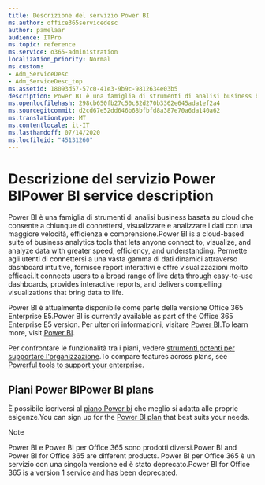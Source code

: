 ```yaml
---
title: Descrizione del servizio Power BI
ms.author: office365servicedesc
author: pamelaar
audience: ITPro
ms.topic: reference
ms.service: o365-administration
localization_priority: Normal
ms.custom:
- Adm_ServiceDesc
- Adm_ServiceDesc_top
ms.assetid: 18093d57-57c0-41e3-9b9c-9812634e03b5
description: Power BI è una famiglia di strumenti di analisi business basata su cloud che consente a chiunque di connettersi, visualizzare e analizzare i dati con una maggiore velocità, efficienza e comprensione. Permette agli utenti di connettersi a una vasta gamma di dati dinamici attraverso dashboard intuitive, fornisce report interattivi e offre visualizzazioni molto efficaci.
ms.openlocfilehash: 298cb650fb27c50c82d270b3362e645ada1ef2a4
ms.sourcegitcommit: d2cd67e52dd646b68bfbfd8a387e70a6da140a62
ms.translationtype: MT
ms.contentlocale: it-IT
ms.lasthandoff: 07/14/2020
ms.locfileid: "45131260"
---
```

# <a name="power-bi-service-description"></a><span data-ttu-id="92821-104">Descrizione del servizio Power BI</span><span class="sxs-lookup"><span data-stu-id="92821-104">Power BI service description</span></span>

<span data-ttu-id="92821-105">Power BI è una famiglia di strumenti di analisi business basata su cloud che consente a chiunque di connettersi, visualizzare e analizzare i dati con una maggiore velocità, efficienza e comprensione.</span><span class="sxs-lookup"><span data-stu-id="92821-105">Power BI is a cloud-based suite of business analytics tools that lets anyone connect to, visualize, and analyze data with greater speed, efficiency, and understanding.</span></span> <span data-ttu-id="92821-106">Permette agli utenti di connettersi a una vasta gamma di dati dinamici attraverso dashboard intuitive, fornisce report interattivi e offre visualizzazioni molto efficaci.</span><span class="sxs-lookup"><span data-stu-id="92821-106">It connects users to a broad range of live data through easy-to-use dashboards, provides interactive reports, and delivers compelling visualizations that bring data to life.</span></span>
  
<span data-ttu-id="92821-107">Power BI è attualmente disponibile come parte della versione Office 365 Enterprise E5.</span><span class="sxs-lookup"><span data-stu-id="92821-107">Power BI is currently available as part of the Office 365 Enterprise E5 version.</span></span> <span data-ttu-id="92821-108">Per ulteriori informazioni, visitare [Power BI](https://powerbi.microsoft.com/).</span><span class="sxs-lookup"><span data-stu-id="92821-108">To learn more, visit [Power BI](https://powerbi.microsoft.com/).</span></span>
  
<span data-ttu-id="92821-109">Per confrontare le funzionalità tra i piani, vedere [strumenti potenti per supportare l'organizzazione](https://go.microsoft.com/fwlink/?LinkID=799177&amp;clcid=0x409).</span><span class="sxs-lookup"><span data-stu-id="92821-109">To compare features across plans, see [Powerful tools to support your enterprise](https://go.microsoft.com/fwlink/?LinkID=799177&amp;clcid=0x409).</span></span>
  
## <a name="power-bi-plans"></a><span data-ttu-id="92821-110">Piani Power BI</span><span class="sxs-lookup"><span data-stu-id="92821-110">Power BI plans</span></span>

<span data-ttu-id="92821-111">È possibile iscriversi al [piano Power bi](https://go.microsoft.com/fwlink/?LinkID=786854) che meglio si adatta alle proprie esigenze.</span><span class="sxs-lookup"><span data-stu-id="92821-111">You can sign up for the [Power BI plan](https://go.microsoft.com/fwlink/?LinkID=786854) that best suits your needs.</span></span> 
  
> [!NOTE]
> <span data-ttu-id="92821-112">Power BI e Power BI per Office 365 sono prodotti diversi.</span><span class="sxs-lookup"><span data-stu-id="92821-112">Power BI and Power BI for Office 365 are different products.</span></span> <span data-ttu-id="92821-113">Power BI per Office 365 è un servizio con una singola versione ed è stato deprecato.</span><span class="sxs-lookup"><span data-stu-id="92821-113">Power BI for Office 365 is a version 1 service and has been deprecated.</span></span> 
  